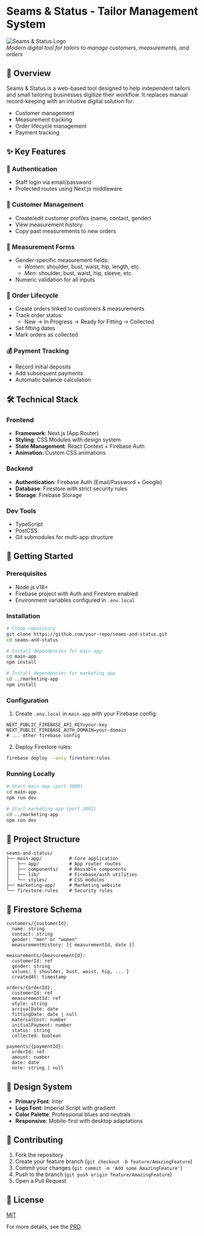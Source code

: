 # Seams & Status - Tailor Management System

![Seams & Status Logo](https://via.placeholder.com/150x50?text=Seams+%26+Status)  
*Modern digital tool for tailors to manage customers, measurements, and orders*

## 📌 Overview
Seams & Status is a web-based tool designed to help independent tailors and small tailoring businesses digitize their workflow. It replaces manual record-keeping with an intuitive digital solution for:
- Customer management
- Measurement tracking
- Order lifecycle management
- Payment tracking

## ✨ Key Features

### 🔐 Authentication
- Staff login via email/password
- Protected routes using Next.js middleware

### 👔 Customer Management
- Create/edit customer profiles (name, contact, gender)
- View measurement history
- Copy past measurements to new orders

### 📏 Measurement Forms
- Gender-specific measurement fields:
  - *Women*: shoulder, bust, waist, hip, length, etc.
  - *Men*: shoulder, bust, waist, hip, sleeve, etc.
- Numeric validation for all inputs

### 🧵 Order Lifecycle
- Create orders linked to customers & measurements
- Track order status:
  - New → In Progress → Ready for Fitting → Collected
- Set fitting dates
- Mark orders as collected

### 💰 Payment Tracking
- Record initial deposits
- Add subsequent payments
- Automatic balance calculation

## 🛠️ Technical Stack

### Frontend
- **Framework**: Next.js (App Router)
- **Styling**: CSS Modules with design system
- **State Management**: React Context + Firebase Auth
- **Animation**: Custom CSS animations

### Backend
- **Authentication**: Firebase Auth (Email/Password + Google)
- **Database**: Firestore with strict security rules
- **Storage**: Firebase Storage

### Dev Tools
- TypeScript
- PostCSS
- Git submodules for multi-app structure

## 🚀 Getting Started

### Prerequisites
- Node.js v18+
- Firebase project with Auth and Firestore enabled
- Environment variables configured in `.env.local`

### Installation
```bash
# Clone repository
git clone https://github.com/your-repo/seams-and-status.git
cd seams-and-status

# Install dependencies for main app
cd main-app
npm install

# Install dependencies for marketing app
cd ../marketing-app
npm install
```

### Configuration
1. Create `.env.local` in `main-app` with your Firebase config:
```env
NEXT_PUBLIC_FIREBASE_API_KEY=your-key
NEXT_PUBLIC_FIREBASE_AUTH_DOMAIN=your-domain
# ... other firebase config
```

2. Deploy Firestore rules:
```bash
firebase deploy --only firestore:rules
```

### Running Locally
```bash
# Start main app (port 3000)
cd main-app
npm run dev

# Start marketing app (port 3001)
cd ../marketing-app
npm run dev
```

## 📂 Project Structure
```
seams-and-status/
├── main-app/          # Core application
│   ├── app/           # App router routes
│   ├── components/    # Reusable components
│   ├── lib/           # Firebase/auth utilities
│   └── styles/        # CSS modules
├── marketing-app/     # Marketing website
└── firestore.rules    # Security rules
```

## 📜 Firestore Schema
```text
customers/{customerId}:
  name: string
  contact: string
  gender: "men" or "women"
  measurementHistory: [{ measurementId, date }]

measurements/{measurementId}:
  customerId: ref
  gender: string
  values: { shoulder, bust, waist, hip, ... }
  createdAt: timestamp

orders/{orderId}:
  customerId: ref
  measurementId: ref
  style: string
  arrivalDate: date
  fittingDate: date | null
  materialCost: number
  initialPayment: number
  status: string
  collected: boolean

payments/{paymentId}:
  orderId: ref
  amount: number
  date: date
  note: string | null
```

## 🎨 Design System
- **Primary Font**: Inter
- **Logo Font**: Imperial Script with gradient
- **Color Palette**: Professional blues and neutrals
- **Responsive**: Mobile-first with desktop adaptations

## 🤝 Contributing
1. Fork the repository
2. Create your feature branch (`git checkout -b feature/AmazingFeature`)
3. Commit your changes (`git commit -m 'Add some AmazingFeature'`)
4. Push to the branch (`git push origin feature/AmazingFeature`)
5. Open a Pull Request

## 📄 License
[MIT](https://choosealicense.com/licenses/mit/) 

For more details, see the [PRD](./seams&status.md). 